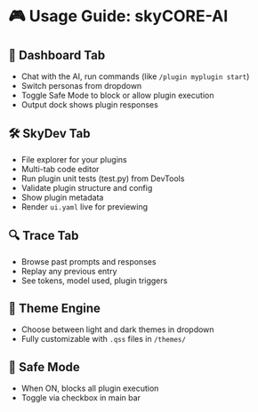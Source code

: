 # **🎮 Usage Guide: skyCORE-AI**

## **🧠 Dashboard Tab**

- Chat with the AI, run commands (like `/plugin myplugin start`)
- Switch personas from dropdown
- Toggle Safe Mode to block or allow plugin execution
- Output dock shows plugin responses

## **🛠 SkyDev Tab**

- File explorer for your plugins
- Multi-tab code editor
- Run plugin unit tests (test.py) from DevTools
- Validate plugin structure and config
- Show plugin metadata
- Render `ui.yaml` live for previewing

## **🔍 Trace Tab**

- Browse past prompts and responses
- Replay any previous entry
- See tokens, model used, plugin triggers

## **🎨 Theme Engine**

- Choose between light and dark themes in dropdown
- Fully customizable with `.qss` files in `/themes/`

## **🔐 Safe Mode**

- When ON, blocks all plugin execution
- Toggle via checkbox in main bar